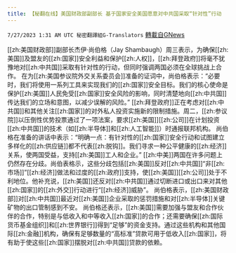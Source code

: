 ```yaml
---
title: 【秘翻在线】美国财政部副部长 基于国家安全美国愿意对中共国采取“针对性”行动
---
```

`7/27/2023 1:31 AM UTC 秘密翻譯組G-Translators` [轉載自GNews](https://gnews.org/articles/1490805)

[[zh:美国财政部]]副部长杰伊·尚伯格（Jay Shambaugh）周三表示，为确保[[zh:美国]]及盟友的[[zh:国家]]安全利益和保护[[zh:人权]]，[[zh:拜登政府]]将毫不犹豫地对[[zh:中共国]]采取有针对性的行动，但同时强调两国必须在全球挑战上合作。
在为[[zh:美国参议院外交关系委员会]]准备的证词中，尚伯格表示：“必要时，我们将使用一系列工具来实现我们的[[zh:国家]]安全目标。我们的核心使命是保护[[zh:美国]]人民免受[[zh:国家]]安全风险的影响，同时清楚地向[[zh:中共国]]传达我们的立场和意图，以减少误解的风险。”
[[zh:拜登政府]]正在考虑对[[zh:中共国]]和其他关注[[zh:国家]]的对外私人投资实施新的限制措施。周二，[[zh:参议院]]以压倒性优势投票通过了一项法案，要求[[zh:美国]][[zh:公司]]在计划投资[[zh:中共国]]的技术（如[[zh:半导体]]和[[zh:人工智能]]）时通报联邦机构。
尚伯格在准备的讲话中表示：“明确一点：有针对性的[[zh:国家]]安全行动和试图建立多样化的[[zh:供应链]]都不代表[[zh:脱钩]]。我们寻求一种公平健康的[[zh:经济]]关系，使两国受益，支持[[zh:美国]]工人和企业。”
[[zh:中美]]两国在许多问题上仍然存在分歧。尚伯表格示，这些分歧包括[[zh:美国]]反对[[zh:中共国]]“非[[zh:市场]]”[[zh:经济]]做法和过度的[[zh:政府]]支持，使[[zh:美国]][[zh:公司]]处于不利地位。他补充说，[[zh:美国]]还反对[[zh:中共国]]通过切断进口或出口来对其他[[zh:国家]]的[[zh:外交]]行动进行“[[zh:经济]]威胁”。
尚伯格表示，[[zh:美国财政部]]对[[zh:中共国]]最近对[[zh:美国]]企业采取的惩罚措施和对[[zh:半导体]]关键矿物的出口管制感到不安。
尚伯格还表示，[[zh:美国]]需要加强与盟友和合作伙伴的合作，特别是与低收入和中等收入[[zh:国家]]的合作；还需要确保[[zh:国际货币基金组织]]和[[zh:世界银行]]得到“足够”的资金支持。通过这些机构和其他国际[[zh:金融]]机构，确保有足够数量的“高标准”贷款可用于低收入[[zh:国家]]，将有助于使这些[[zh:国家]]摆脱对[[zh:中共国]]贷款的依赖。
